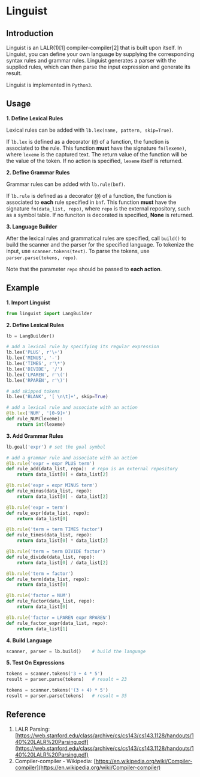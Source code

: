 # Linguist

## Introduction

Linguist is an LALR(1)[1] compiler-compiler[2] that is built upon itself. In Linguist, you can define your own language by supplying the corresponding syntax rules and grammar rules. Linguist generates a parser with the supplied rules, which can then parse the input expression and generate its result.

Linguist is implemented in `Python3`.

## Usage

**1. Define Lexical Rules**

Lexical rules can be added with `lb.lex(name, pattern, skip=True)`.

If `lb.lex` is defined as a decorator (`@`) of a function, the function is associated to the rule. This function **must** have the signature `fn(lexeme)`, where `lexeme` is the captured text. The return value of the function will be the value of the token. If no action is specified, `lexeme` itself is returned.

**2. Define Grammar Rules**

Grammar rules can be added with `lb.rule(bnf)`. 

If `lb.rule` is defined as a decorator (`@`) of a function, the function is associated to **each** rule specified in `bnf`. This function **must** have the signature `fn(data_list, repo)`, where `repo` is the external repository, such as a symbol table. If no funciton is decorated is specified, **None** is returned.

**3. Language Builder**

After the lexical rules and grammatical rules are specified, call `build()` to build the scanner and the parser for the specified language. To tokenize the input, use `scanner.tokens(text)`. To parse the tokens, use `parser.parse(tokens, repo)`.

Note that the parameter `repo` should be passed to **each action**.

## Example

**1. Import Linguist**

~~~~python
from linguist import LangBuilder
~~~~

**2. Define Lexical Rules**

~~~~python
lb = LangBuilder()

# add a lexical rule by specifying its regular expression
lb.lex('PLUS', r'\+')   
lb.lex('MINUS', '-')
lb.lex('TIMES', r'\*')
lb.lex('DIVIDE', '/')
lb.lex('LPAREN', r'\(')
lb.lex('RPAREN', r'\)')

# add skipped tokens
lb.lex('BLANK', '[ \n\t]+', skip=True) 

# add a lexical rule and associate with an action
@lb.lex('NUM', '[0-9]+')
def rule_NUM(lexeme):
    return int(lexeme)
~~~~

**3. Add Grammar Rules**
~~~~ python
lb.goal('expr') # set the goal symbol

# add a grammar rule and associate with an action
@lb.rule('expr = expr PLUS term')   
def rule_add(data_list, repo):  # repo is an external repository
    return data_list[0] + data_list[2]

@lb.rule('expr = expr MINUS term')
def rule_minus(data_list, repo):
    return data_list[0] - data_list[2]

@lb.rule('expr = term')
def rule_expr(data_list, repo):
    return data_list[0]

@lb.rule('term = term TIMES factor')
def rule_times(data_list, repo):
    return data_list[0] * data_list[2]

@lb.rule('term = term DIVIDE factor')
def rule_divide(data_list, repo):
    return data_list[0] / data_list[2]

@lb.rule('term = factor')
def rule_term(data_list, repo):
    return data_list[0]

@lb.rule('factor = NUM')
def rule_factor(data_list, repo):
    return data_list[0]

@lb.rule('factor = LPAREN expr RPAREN')
def rule_factor_expr(data_list, repo):
    return data_list[1]
~~~~

**4. Build Language**
~~~~python
scanner, parser = lb.build()    # build the language
~~~~

**5. Test On Expressions**
~~~~python
tokens = scanner.tokens('3 + 4 * 5')
result = parser.parse(tokens)   # result = 23

tokens = scanner.tokens('(3 + 4) * 5')
result = parser.parse(tokens)   # result = 35
~~~~

## Reference

1. LALR Parsing: [https://web.stanford.edu/class/archive/cs/cs143/cs143.1128/handouts/140%20LALR%20Parsing.pdf](https://web.stanford.edu/class/archive/cs/cs143/cs143.1128/handouts/140%20LALR%20Parsing.pdf)
2. Compiler-compiler - Wikipedia: [https://en.wikipedia.org/wiki/Compiler-compiler](https://en.wikipedia.org/wiki/Compiler-compiler)
